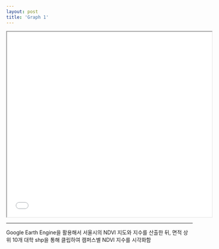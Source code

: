 ```yaml
---
layout: post
title: 'Graph 1'
---
```


<iframe src="/assets/graph.html" width="110%" height="500px"></iframe>

---

Google Earth Engine을 활용해서 서울시의 NDVI 지도와 지수를 산출한 뒤, 면적 상위 10개 대학 shp을 통해 클립하여 캠퍼스별 NDVI 지수를 시각화함

